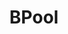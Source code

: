 ---
title: "BPool"
description: "Looking for a long distance rideshare but don't want to pay for an Uber? Both drivers and riders can post their trips or request a trip through BPool which provides a platform to match riders to cars with space going to the same destination city."
tools: "node.js MongoDB"
image: "bpool.png"
---